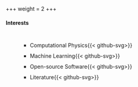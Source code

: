 +++
weight = 2
+++
#### Interests
<span style="display: inline-block; margin-left: 40px;line-height: 200%; position:relative; top:5px;">
    <ul style = "list-style-type:square;">
        <li>Computational Physics{{< github-svg>}}</li>
        <li>Machine Learning{{< github-svg>}}</li>
        <li>Open-source Software{{< github-svg>}}</li>
        <li>Literature{{< github-svg>}}</li>
    </ul>
</span>

